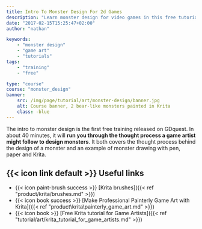 ```yaml
---
title: Intro To Monster Design For 2d Games
description: "Learn monster design for video games in this free tutorial series! Using Mario and Final Fantasy XIV as references, I'll show you how professionals paint game monsters."
date: "2017-02-15T15:25:47+02:00"
author: "nathan"

keywords: 
    - "monster design"
    - "game art"
    - "tutorials"
tags: 
    - "training"
    - "free"

type: "course"
course: "monster_design"
banner:
    src: /img/page/tutorial/art/monster-design/banner.jpg
    alt: Course banner, 2 bear-like monsters painted in Krita
    class: -blue
---
```


The intro to monster design is the first free training released on GDquest. In about 40 minutes, it will **run you through the thought process a game artist might follow to design monsters**. It both covers the thought process behind the design of a monster and an example of monster drawing with pen, paper and Krita.

## {{< icon link default >}} Useful links

- {{< icon paint-brush success >}} [Krita brushes]({{< ref "product/krita/brushes.md" >}})
- {{< icon book success >}} [Make Professional Painterly Game Art with Krita]({{< ref "product\krita\painterly_game_art.md" >}})
- {{< icon book >}} [Free Krita tutorial for Game Artists]({{< ref "tutorial/art/krita_tutorial_for_game_artists.md" >}})
